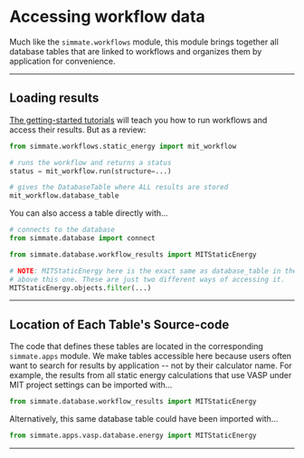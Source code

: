 
# Accessing workflow data

Much like the `simmate.workflows` module, this module brings together all database tables that are linked to workflows and organizes them by application for convenience.

----------------------------------------------------------------------

## Loading results

[The getting-started tutorials](/getting_started/overview/) will teach you how to run workflows and access their results. But as a review:

``` python
from simmate.workflows.static_energy import mit_workflow

# runs the workflow and returns a status
status = mit_workflow.run(structure=...)

# gives the DatabaseTable where ALL results are stored
mit_workflow.database_table
```

You can also access a table directly with...

``` python
# connects to the database
from simmate.database import connect

from simmate.database.workflow_results import MITStaticEnergy

# NOTE: MITStaticEnergy here is the exact same as database_table in the codeblock
# above this one. These are just two different ways of accessing it.
MITStaticEnergy.objects.filter(...)
```

----------------------------------------------------------------------

## Location of Each Table's Source-code

The code that defines these tables are located in the corresponding `simmate.apps` module. We make tables accessible here because users often want to search for results by application -- not by their calculator name. For example, the results from all static energy calculations that use VASP under MIT project settings can be imported with...

``` python
from simmate.database.workflow_results import MITStaticEnergy
```

Alternatively, this same database table could have been imported with...

``` python
from simmate.apps.vasp.database.energy import MITStaticEnergy
```

----------------------------------------------------------------------
